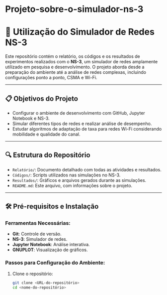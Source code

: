# Projeto-sobre-o-simulador-ns-3
# 🚀 Utilização do Simulador de Redes NS-3  

Este repositório contém o relatório, os códigos e os resultados de experimentos realizados com o **NS-3**, um simulador de redes amplamente utilizado em pesquisa e desenvolvimento. O projeto aborda desde a preparação do ambiente até a análise de redes complexas, incluindo configurações ponto a ponto, CSMA e Wi-Fi.

---

## 📋 **Objetivos do Projeto**  
- Configurar o ambiente de desenvolvimento com GitHub, Jupyter Notebook e NS-3.  
- Simular diferentes tipos de redes e realizar análise de desempenho.  
- Estudar algoritmos de adaptação de taxa para redes Wi-Fi considerando mobilidade e qualidade do canal.  

---

## 🔍 **Estrutura do Repositório**  
- `Relatório/`: Documento detalhado com todas as atividades e resultados.  
- `Códigos/`: Scripts utilizados nas simulações no NS-3.  
- `Resultados/`: Gráficos e arquivos gerados durante as simulações.  
- `README.md`: Este arquivo, com informações sobre o projeto.  

---

## 🛠️ **Pré-requisitos e Instalação**  

### **Ferramentas Necessárias:**  
- **Git**: Controle de versão.  
- **NS-3**: Simulador de redes.  
- **Jupyter Notebook**: Análise interativa.  
- **GNUPLOT**: Visualização de gráficos.  

### **Passos para Configuração do Ambiente:**  
1. Clone o repositório:  
   ```bash
   git clone <URL-do-repositório>
   cd <nome-do-repositório>

